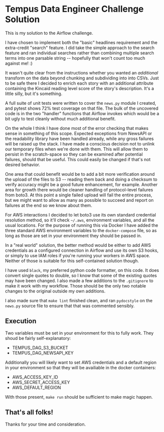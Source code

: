 # Tempus Data Engineer Challenge Solution
This is my solution to the Airflow challenge.

I have chosen to implement both the "basic" headlines requirement and the 
extra-credit "search" feature.   I did take the simple approach to the search
feature and ran individual searches rather than combining multiple search
terms into one parsable string -- hopefully that won't count too much against
me! :)

It wasn't quite clear from the instructions whether you wanted an *additional*
transform on the data beyond chunking and subdividing into into CSVs.  Just to
be safe there I decided to enrich each story with an additional attribute
containing the Kincaid reading level score of the story's description.  It's a
little silly, but it's something.

A full suite of unit tests were written to cover the `news.py` module I
created, and pytest shows 72% test coverage on that file.  The bulk of the
uncovered code is in the two "handler" functions that Airflow invokes which
would be a bit ugly to test cleanly without much additional benefit.

On the whole I think I have done most of the error checking that makes sense
in something of this scope.   Expected exceptions from NewsAPI or the
readability library have been handled already, while any gross failures will
be raised up the stack.  I have made a conscious decision not to unlink
our temporary files when we're done with them.  This will allow them to
persist in the scratch-space so they can be examined after potential failures,
should that be useful.  This could easily be changed if that's not desired
behavior.

One area that could benefit would be to add a bit more verification around
the upload of the files to S3 -- reading them back and doing a checksum to
verify accuracy might be a good future enhancement, for example.  Another
area for growth there would be cleaner handling of protocol-level failures
from boto3.   At this point a single failed upload will fail the entire process,
but we might want to allow as many as possible to succeed and report on
failures at the end so we know about them.

For AWS interactions I decided to let boto3 use its own standard credential
resolution method, so it'll check `~/.aws`, environment variables, and all
the usual locations.   For the purpose of running this via Docker I have added
the three standard AWS environment variables to the `docker-compose` file, so
as long as those are set in your environment they should be passed in.

In a "real world" solution, the better method would be either to add AWS
credentials as a configured connection in Airflow and use its own S3 hooks, or
simply to use IAM roles if you're running your workers in AWS space.  Neither
of those is suitable for this self-contained solution though.

I have used `black`, my preferred python code formatter, on this code.  It 
does convert single quotes to double, so I know that some of the existing
quotes may have been changed.  I also made a few additions to the `.gitignore`
to make it work with my workflow.  Those should be the only two notable changes
to the original outside my own additions.

I also made sure that `make lint` finished clean, and ran `pydocstyle` on the
`news.py` source file to ensure that that was commented sensibly.

## Execution
Two variables must be set in your environment for this to fully work.  They
shoud be fairly self-explanatory:

* TEMPUS_DAG_S3_BUCKET
* TEMPUS_DAG_NEWSAPI_KEY

Additionally you will likely want to set AWS credentials and a default region
in your environment so that they will be availiable in the docker containers:

* AWS_ACCESS_KEY_ID
* AWS_SECRET_ACCESS_KEY
* AWS_DEFAULT_REGION
  
With those present, `make run` should be sufficient to make magic happen.

## That's all folks!
Thanks for your time and consideration.
